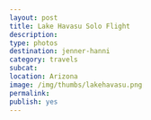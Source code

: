 ```yaml
---
layout: post
title: Lake Havasu Solo Flight
description: 
type: photos
destination: jenner-hanni
category: travels
subcat: 
location: Arizona
image: /img/thumbs/lakehavasu.png
permalink: 
publish: yes
---
```


<p><a href="https://jenner.smugmug.com/photos/i-3cNRnrW/0/M/i-3cNRnrW-M.jpg">
<img src="https://jenner.smugmug.com/photos/i-3cNRnrW/0/M/i-3cNRnrW-Ti.jpg" alt=""></a></p>

<p><a href="https://jenner.smugmug.com/photos/i-Prkbv7F/0/M/i-Prkbv7F-M.jpg">
<img src="https://jenner.smugmug.com/photos/i-Prkbv7F/0/M/i-Prkbv7F-Ti.jpg" alt=""></a></p>

<p><a href="https://jenner.smugmug.com/photos/i-hC5j3H2/0/M/i-hC5j3H2-M.jpg">
<img src="https://jenner.smugmug.com/photos/i-hC5j3H2/0/M/i-hC5j3H2-Ti.jpg" alt=""></a></p>

<p><a href="https://jenner.smugmug.com/photos/i-9H9QcDB/0/M/i-9H9QcDB-M.jpg">
<img src="https://jenner.smugmug.com/photos/i-9H9QcDB/0/M/i-9H9QcDB-Ti.jpg" alt=""></a></p>

<p><a href="https://jenner.smugmug.com/photos/i-vrtTCxP/0/M/i-vrtTCxP-M.jpg">
<img src="https://jenner.smugmug.com/photos/i-vrtTCxP/0/M/i-vrtTCxP-Ti.jpg" alt=""></a></p>

<p><a href="https://jenner.smugmug.com/photos/i-5h8vrgw/0/M/i-5h8vrgw-M.jpg">
<img src="https://jenner.smugmug.com/photos/i-5h8vrgw/0/M/i-5h8vrgw-Ti.jpg" alt=""></a></p>

<p><a href="https://jenner.smugmug.com/photos/i-kck6Cb7/0/M/i-kck6Cb7-M.jpg">
<img src="https://jenner.smugmug.com/photos/i-kck6Cb7/0/M/i-kck6Cb7-Ti.jpg" alt=""></a></p>

<p><a href="https://jenner.smugmug.com/photos/i-bR77gWv/0/M/i-bR77gWv-M.jpg">
<img src="https://jenner.smugmug.com/photos/i-bR77gWv/0/M/i-bR77gWv-Ti.jpg" alt=""></a></p>

<p><a href="https://jenner.smugmug.com/photos/i-jKrWks6/0/M/i-jKrWks6-M.jpg">
<img src="https://jenner.smugmug.com/photos/i-jKrWks6/0/M/i-jKrWks6-Ti.jpg" alt=""></a></p>

<p><a href="https://jenner.smugmug.com/photos/i-QVjdLHz/0/M/i-QVjdLHz-M.jpg">
<img src="https://jenner.smugmug.com/photos/i-QVjdLHz/0/M/i-QVjdLHz-Ti.jpg" alt=""></a></p>

<p><a href="https://jenner.smugmug.com/photos/i-JV7xTQm/0/M/i-JV7xTQm-M.jpg">
<img src="https://jenner.smugmug.com/photos/i-JV7xTQm/0/M/i-JV7xTQm-Ti.jpg" alt=""></a></p>

<p><a href="https://jenner.smugmug.com/photos/i-fzGFJTB/0/M/i-fzGFJTB-M.jpg">
<img src="https://jenner.smugmug.com/photos/i-fzGFJTB/0/M/i-fzGFJTB-Ti.jpg" alt=""></a></p>

<p><a href="https://jenner.smugmug.com/photos/i-hmj44kR/0/M/i-hmj44kR-M.jpg">
<img src="https://jenner.smugmug.com/photos/i-hmj44kR/0/M/i-hmj44kR-Ti.jpg" alt=""></a></p>

<p><a href="https://jenner.smugmug.com/photos/i-BgwChwk/0/M/i-BgwChwk-M.jpg">
<img src="https://jenner.smugmug.com/photos/i-BgwChwk/0/M/i-BgwChwk-Ti.jpg" alt=""></a></p>


